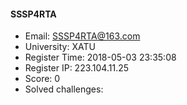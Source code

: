 #### SSSP4RTA  

* Email: SSSP4RTA@163.com  
* University: XATU  
* Register Time: 2018-05-03 23:35:08  
* Register IP: 223.104.11.25  
* Score: 0  
* Solved challenges: 
